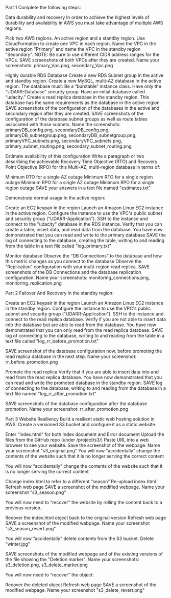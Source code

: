 Part 1
Complete the following steps:

Data durability and recovery
In order to achieve the highest levels of durability and availability in AWS you must take advantage of multiple AWS regions.

Pick two AWS regions. An active region and a standby region.
Use CloudFormation to create one VPC in each region. Name the VPC in the active region "Primary" and name the VPC in the standby region "Secondary".
NOTE: Be sure to use different CIDR address ranges for the VPCs. SAVE screenshots of both VPCs after they are created. Name your screenshots: primary_Vpc.png, secondary_Vpc.png

Highly durable RDS Database
Create a new RDS Subnet group in the active and standby region.
Create a new MySQL, multi-AZ database in the active region. The database must:
Be a “burstable” instance class.
Have only the “UDARR-Database” security group.
Have an initial database called “udacity.”
Create a read replica database in the standby region. This database has the same requirements as the database in the active region.
SAVE screenshots of the configuration of the databases in the active and secondary region after they are created. SAVE screenshots of the configuration of the database subnet groups as well as route tables associated with those subnets. Name the screenshots: primaryDB_config.png, secondaryDB_config.png, primaryDB_subnetgroup.png, secondaryDB_subnetgroup.png, primaryVPC_subnets.png, secondaryVPC_subnets.png, primary_subnet_routing.png, secondary_subnet_routing.png

Estimate availability of this configuration
Write a paragraph or two describing the achievable Recovery Time Objective (RTO) and Recovery Point Objective (RPO) for this Multi-AZ, multi-region database in terms of:

Minimum RTO for a single AZ outage
Minimum RTO for a single region outage
Minimum RPO for a single AZ outage
Minimum RPO for a single region outage
SAVE your answers in a text file named "estimates.txt"

Demonstrate normal usage
In the active region:

Create an EC2 keypair in the region
Launch an Amazon Linux EC2 instance in the active region. Configure the instance to use the VPC's public subnet and security group ("UDARR-Application").
SSH to the instance and connect to the "udacity" database in the RDS instance.
Verify that you can create a table, insert data, and read data from the database.
You have now demonstrated that you can read and write to the primary database
SAVE the log of connecting to the database, creating the table, writing to and reading from the table in a text file called "log_primary.txt"

Monitor database
Observe the “DB Connections” to the database and how this metric changes as you connect to the database
Observe the “Replication” configuration with your multi-region read replica.
SAVE screenshots of the DB Connections and the database replication configuration. Name your screenshots: monitoring_connections.png, monitoring_replication.png

Part 2
Failover And Recovery
In the standby region:

Create an EC2 keypair in the region
Launch an Amazon Linux EC2 instance in the standby region. Configure the instance to use the VPC's public subnet and security group ("UDARR-Application").
SSH to the instance and connect to the read replica database.
Verify if you are not able to insert data into the database but are able to read from the database.
You have now demonstrated that you can only read from the read replica database.
SAVE log of connecting to the database, writing to and reading from the table in a text file called "log_rr_before_promotion.txt"

SAVE screenshot of the database configuration now, before promoting the read replica database in the next step. Name your screenshot: rr_before_promotion.png

Promote the read replica
Verify that if you are able to insert data into and read from the read replica database.
You have now demonstrated that you can read and write the promoted database in the standby region.
SAVE log of connecting to the database, writing to and reading from the database in a text file named "log_rr_after_promotion.txt"

SAVE screenshots of the database configuration after the database promotion. Name your screenshot: rr_after_promotion.png

Part 3
Website Resiliency
Build a resilient static web hosting solution in AWS. Create a versioned S3 bucket and configure it as a static website.

Enter “index.html” for both Index document and Error document
Upload the files from the GitHub repo (under /project/s3/)
Paste URL into a web browser to see your website.
Save the screenshot of the webpage. Name your screenshot "s3_original.png" You will now “accidentally” change the contents of the website such that it is no longer serving the correct content

You will now “accidentally” change the contents of the website such that it is no longer serving the correct content

Change index.html to refer to a different “season”
Re-upload index.html
Refresh web page
SAVE a screenshot of the modified webpage. Name your screenshot "s3_season.png"

You will now need to “recover” the website by rolling the content back to a previous version.

Recover the index.html object back to the original version
Refresh web page
SAVE a screenshot of the modified webpage. Name your screenshot "s3_season_revert.png"

You will now “accidentally” delete contents from the S3 bucket. Delete “winter.jpg”

SAVE screenshots of the modified webpage and of the existing versions of the file showing the "Deletion marker". Name your screenshots: s3_deletion.png, s3_delete_marker.png

You will now need to “recover” the object:

Recover the deleted object
Refresh web page
SAVE a screenshot of the modified webpage. Name your screenshot "s3_delete_revert.png"
